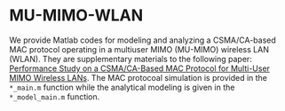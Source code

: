 # MU-MIMO-WLAN

We provide Matlab codes for modeling and analyzing a CSMA/CA-based MAC protocol operating in a multiuser MIMO (MU-MIMO) wireless LAN (WLAN). They are supplementary materials to the following paper: [Performance Study on a CSMA/CA-Based MAC
Protocol for Multi-User MIMO Wireless LANs][MU-MIMO]. The MAC protocoal simulation is provided in the `*_main.m` function while the analytical modeling is given in the `*_model_main.m` function.

[MU-MIMO]: http://wushanshan.github.io/files/MU-MIMO.pdf
